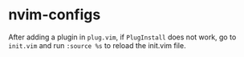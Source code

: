 # nvim-configs

After adding a plugin in `plug.vim`, if `PlugInstall` does not work, go to
`init.vim` and run `:source %s` to reload the init.vim file.
